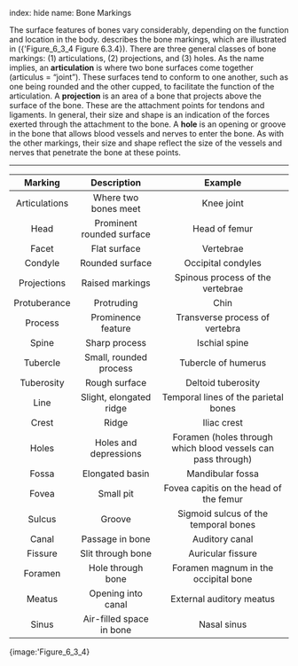 index: hide
name: Bone Markings

The surface features of bones vary considerably, depending on the function and location in the body.  describes the bone markings, which are illustrated in ({'Figure_6_3_4 Figure 6.3.4}). There are three general classes of bone markings: (1) articulations, (2) projections, and (3) holes. As the name implies, an  **articulation** is where two bone surfaces come together (articulus = “joint”). These surfaces tend to conform to one another, such as one being rounded and the other cupped, to facilitate the function of the articulation. A  **projection** is an area of a bone that projects above the surface of the bone. These are the attachment points for tendons and ligaments. In general, their size and shape is an indication of the forces exerted through the attachment to the bone. A  **hole** is an opening or groove in the bone that allows blood vessels and nerves to enter the bone. As with the other markings, their size and shape reflect the size of the vessels and nerves that penetrate the bone at these points.


****

| Marking | Description | Example |
|:-:|:-:|:-:|
| Articulations | Where two bones meet | Knee joint |
| Head | Prominent rounded surface | Head of femur |
| Facet | Flat surface | Vertebrae |
| Condyle | Rounded surface | Occipital condyles |
| Projections | Raised markings | Spinous process of the vertebrae |
| Protuberance | Protruding | Chin |
| Process | Prominence feature | Transverse process of vertebra |
| Spine | Sharp process | Ischial spine |
| Tubercle | Small, rounded process | Tubercle of humerus |
| Tuberosity | Rough surface | Deltoid tuberosity |
| Line | Slight, elongated ridge | Temporal lines of the parietal bones |
| Crest | Ridge | Iliac crest |
| Holes | Holes and depressions | Foramen (holes through which blood vessels can pass through) |
| Fossa | Elongated basin | Mandibular fossa |
| Fovea | Small pit | Fovea capitis on the head of the femur |
| Sulcus | Groove | Sigmoid sulcus of the temporal bones |
| Canal | Passage in bone | Auditory canal |
| Fissure | Slit through bone | Auricular fissure |
| Foramen | Hole through bone | Foramen magnum in the occipital bone |
| Meatus | Opening into canal | External auditory meatus |
| Sinus | Air-filled space in bone | Nasal sinus |
    


{image:'Figure_6_3_4}
        
